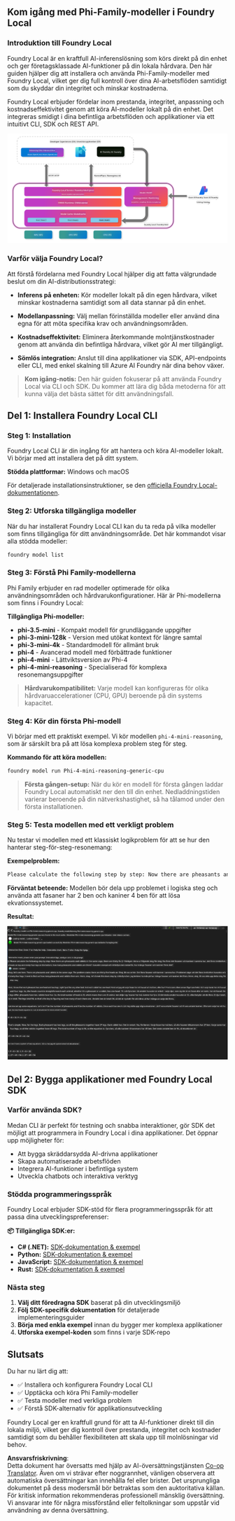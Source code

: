 <!--
CO_OP_TRANSLATOR_METADATA:
{
  "original_hash": "52973a5680a65a810aa80b7036afd31f",
  "translation_date": "2025-07-16T19:47:25+00:00",
  "source_file": "md/01.Introduction/02/07.FoundryLocal.md",
  "language_code": "sv"
}
-->
## Kom igång med Phi-Family-modeller i Foundry Local

### Introduktion till Foundry Local

Foundry Local är en kraftfull AI-inferenslösning som körs direkt på din enhet och ger företagsklassade AI-funktioner på din lokala hårdvara. Den här guiden hjälper dig att installera och använda Phi-Family-modeller med Foundry Local, vilket ger dig full kontroll över dina AI-arbetsflöden samtidigt som du skyddar din integritet och minskar kostnaderna.

Foundry Local erbjuder fördelar inom prestanda, integritet, anpassning och kostnadseffektivitet genom att köra AI-modeller lokalt på din enhet. Det integreras smidigt i dina befintliga arbetsflöden och applikationer via ett intuitivt CLI, SDK och REST API.


![arch](../../../../../translated_images/foundry-local-arch.8823e321dd8258d7d68815ddb0153503587142ff32e6997041c7cf0c9df24b49.sv.png)

### Varför välja Foundry Local?

Att förstå fördelarna med Foundry Local hjälper dig att fatta välgrundade beslut om din AI-distributionsstrategi:

- **Inferens på enheten:** Kör modeller lokalt på din egen hårdvara, vilket minskar kostnaderna samtidigt som all data stannar på din enhet.

- **Modellanpassning:** Välj mellan förinställda modeller eller använd dina egna för att möta specifika krav och användningsområden.

- **Kostnadseffektivitet:** Eliminera återkommande molntjänstkostnader genom att använda din befintliga hårdvara, vilket gör AI mer tillgängligt.

- **Sömlös integration:** Anslut till dina applikationer via SDK, API-endpoints eller CLI, med enkel skalning till Azure AI Foundry när dina behov växer.

> **Kom igång-notis:** Den här guiden fokuserar på att använda Foundry Local via CLI och SDK. Du kommer att lära dig båda metoderna för att kunna välja det bästa sättet för ditt användningsfall.

## Del 1: Installera Foundry Local CLI

### Steg 1: Installation

Foundry Local CLI är din ingång för att hantera och köra AI-modeller lokalt. Vi börjar med att installera det på ditt system.

**Stödda plattformar:** Windows och macOS

För detaljerade installationsinstruktioner, se den [officiella Foundry Local-dokumentationen](https://github.com/microsoft/Foundry-Local/blob/main/README.md).

### Steg 2: Utforska tillgängliga modeller

När du har installerat Foundry Local CLI kan du ta reda på vilka modeller som finns tillgängliga för ditt användningsområde. Det här kommandot visar alla stödda modeller:


```bash
foundry model list
```

### Steg 3: Förstå Phi Family-modellerna

Phi Family erbjuder en rad modeller optimerade för olika användningsområden och hårdvarukonfigurationer. Här är Phi-modellerna som finns i Foundry Local:

**Tillgängliga Phi-modeller:** 

- **phi-3.5-mini** - Kompakt modell för grundläggande uppgifter
- **phi-3-mini-128k** - Version med utökat kontext för längre samtal
- **phi-3-mini-4k** - Standardmodell för allmänt bruk
- **phi-4** - Avancerad modell med förbättrade funktioner
- **phi-4-mini** - Lättviktsversion av Phi-4
- **phi-4-mini-reasoning** - Specialiserad för komplexa resonemangsuppgifter

> **Hårdvarukompatibilitet:** Varje modell kan konfigureras för olika hårdvaruaccelerationer (CPU, GPU) beroende på din systems kapacitet.

### Steg 4: Kör din första Phi-modell

Vi börjar med ett praktiskt exempel. Vi kör modellen `phi-4-mini-reasoning`, som är särskilt bra på att lösa komplexa problem steg för steg.


**Kommando för att köra modellen:**

```bash
foundry model run Phi-4-mini-reasoning-generic-cpu
```

> **Första gången-setup:** När du kör en modell för första gången laddar Foundry Local automatiskt ner den till din enhet. Nedladdningstiden varierar beroende på din nätverkshastighet, så ha tålamod under den första installationen.

### Steg 5: Testa modellen med ett verkligt problem

Nu testar vi modellen med ett klassiskt logikproblem för att se hur den hanterar steg-för-steg-resonemang:

**Exempelproblem:**

```txt
Please calculate the following step by step: Now there are pheasants and rabbits in the same cage, there are thirty-five heads on top and ninety-four legs on the bottom, how many pheasants and rabbits are there?
```

**Förväntat beteende:** Modellen bör dela upp problemet i logiska steg och använda att fasaner har 2 ben och kaniner 4 ben för att lösa ekvationssystemet.

**Resultat:**

![cli](../../../../../translated_images/cli.862ec6b55c2b5d916093866d4df99190150d4198fd33ab79e586f9d6f5403089.sv.png)

## Del 2: Bygga applikationer med Foundry Local SDK

### Varför använda SDK?

Medan CLI är perfekt för testning och snabba interaktioner, gör SDK det möjligt att programmera in Foundry Local i dina applikationer. Det öppnar upp möjligheter för:

- Att bygga skräddarsydda AI-drivna applikationer
- Skapa automatiserade arbetsflöden
- Integrera AI-funktioner i befintliga system
- Utveckla chatbots och interaktiva verktyg

### Stödda programmeringsspråk

Foundry Local erbjuder SDK-stöd för flera programmeringsspråk för att passa dina utvecklingspreferenser:

**📦 Tillgängliga SDK:er:**

- **C# (.NET):** [SDK-dokumentation & exempel](https://github.com/microsoft/Foundry-Local/tree/main/sdk/cs)
- **Python:** [SDK-dokumentation & exempel](https://github.com/microsoft/Foundry-Local/tree/main/sdk/python)
- **JavaScript:** [SDK-dokumentation & exempel](https://github.com/microsoft/Foundry-Local/tree/main/sdk/js)
- **Rust:** [SDK-dokumentation & exempel](https://github.com/microsoft/Foundry-Local/tree/main/sdk/rust)

### Nästa steg

1. **Välj ditt föredragna SDK** baserat på din utvecklingsmiljö
2. **Följ SDK-specifik dokumentation** för detaljerade implementeringsguider
3. **Börja med enkla exempel** innan du bygger mer komplexa applikationer
4. **Utforska exempel-koden** som finns i varje SDK-repo

## Slutsats

Du har nu lärt dig att:
- ✅ Installera och konfigurera Foundry Local CLI
- ✅ Upptäcka och köra Phi Family-modeller
- ✅ Testa modeller med verkliga problem
- ✅ Förstå SDK-alternativ för applikationsutveckling

Foundry Local ger en kraftfull grund för att ta AI-funktioner direkt till din lokala miljö, vilket ger dig kontroll över prestanda, integritet och kostnader samtidigt som du behåller flexibiliteten att skala upp till molnlösningar vid behov.

**Ansvarsfriskrivning**:  
Detta dokument har översatts med hjälp av AI-översättningstjänsten [Co-op Translator](https://github.com/Azure/co-op-translator). Även om vi strävar efter noggrannhet, vänligen observera att automatiska översättningar kan innehålla fel eller brister. Det ursprungliga dokumentet på dess modersmål bör betraktas som den auktoritativa källan. För kritisk information rekommenderas professionell mänsklig översättning. Vi ansvarar inte för några missförstånd eller feltolkningar som uppstår vid användning av denna översättning.